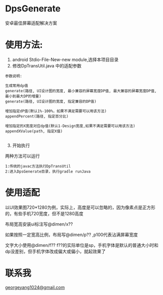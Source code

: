 # DpsGenerate
安卓最佳屏幕适配解决方案

# 使用方法:
1. android Stdio-File-New-new module,选择本项目目录
2. 修改DpTransUtil.java 中的适配参数

```
参数说明:

生成常用dp值
generate(路径, UI设计图的宽度, 最小兼容的屏幕宽度DP值, 最大兼容的屏幕宽度DP值, 最小到最大DP的增量)
generate(路径, UI设计图的宽度, 指定兼容的DP值)

增加指定dP值(默认1%-100%，如果不满足需要可以用该方法)
appendPercent(路径, 指定百分比)

增加指定的X宽度对应dp值(默认1-Design宽度,如果不满足需要可以用该方法)
appendXValue(path, 指定X值)


```

3. 开始执行

两种方法可以运行

```
1:传统的javac方法执行DpTransUtil
2:进入DpsGenerate目录，执行gradle runJava
```

# 使用适配
以UI效果图720*1280为例，实际上，高度是可以忽略的，因为像素点是正方形的，有些手机720宽度，但不是1280高度

布局宽高安装ui标注写@dimen/x??

如果按照一定宽高比例，布局写@dimen/p?? ,p100代表沾满屏幕宽度

文字大小使用@dimen/f?? f??的实际单位是sp，手机字体是默认的普通大小时和dp没差别，但手机字体改成偏大或偏小，就起效果了

# 联系我

georgeyang1024@gmail.com


